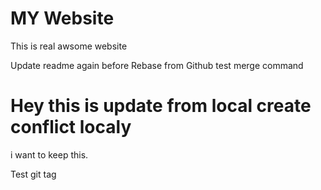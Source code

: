 # MY Website 

This is real awsome website

Update readme again  before Rebase from Github 
test merge command
# Hey this is update from local create conflict localy
i want to keep this.

Test git tag